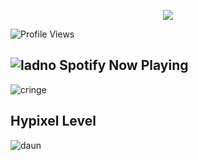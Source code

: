 

<p align="center">
<img src="https://github-readme-stats.vercel.app/api?username=kirillsaint&show_icons=true&&theme=tokyonight" />
</p>

![Profile Views](https://hits.seeyoufarm.com/api/count/incr/badge.svg?url=https://github.com/kirillsaint/&title=Profile%20Views)

## ![ladno](https://rf0x3d.su/maybe_assets/music_outline_28.svg) Spotify Now Playing

![cringe](https://novatorem-l6z2bx0rc-clownless.vercel.app/api/spotify)

## Hypixel Level

![daun](https://gen.plancke.io/exp/062f1b38-ebeb-4efe-9b57-2684930ae167.png)

<!--
**kirillsaint/kirillsaint** is a ✨ _special_ ✨ repository because its `README.md` (this file) appears on your GitHub profile.

Here are some ideas to get you started:

- 🔭 I’m currently working on ...
- 🌱 I’m currently learning ...
- 👯 I’m looking to collaborate on ...
- 🤔 I’m looking for help with ...
- 💬 Ask me about ...
- 📫 How to reach me: ...
- 😄 Pronouns: ...
- ⚡ Fun fact: ...
-->
